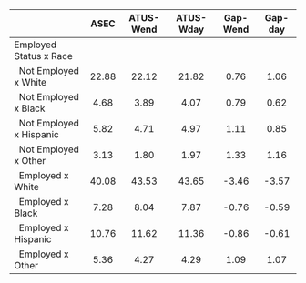 
|                      |         ASEC |    ATUS-Wend |    ATUS-Wday |     Gap-Wend |      Gap-day |
| -------------------- | :----------: | :----------: | :----------: | :----------: | :----------: |
| Employed Status x Race |              |              |              |              |              |
| &nbsp;&nbsp;Not Employed x White |        22.88 |        22.12 |        21.82 |         0.76 |         1.06 |
| &nbsp;&nbsp;Not Employed x Black |         4.68 |         3.89 |         4.07 |         0.79 |         0.62 |
| &nbsp;&nbsp;Not Employed x Hispanic |         5.82 |         4.71 |         4.97 |         1.11 |         0.85 |
| &nbsp;&nbsp;Not Employed x Other |         3.13 |         1.80 |         1.97 |         1.33 |         1.16 |
| &nbsp;&nbsp;Employed x White |        40.08 |        43.53 |        43.65 |        -3.46 |        -3.57 |
| &nbsp;&nbsp;Employed x Black |         7.28 |         8.04 |         7.87 |        -0.76 |        -0.59 |
| &nbsp;&nbsp;Employed x Hispanic |        10.76 |        11.62 |        11.36 |        -0.86 |        -0.61 |
| &nbsp;&nbsp;Employed x Other |         5.36 |         4.27 |         4.29 |         1.09 |         1.07 |

